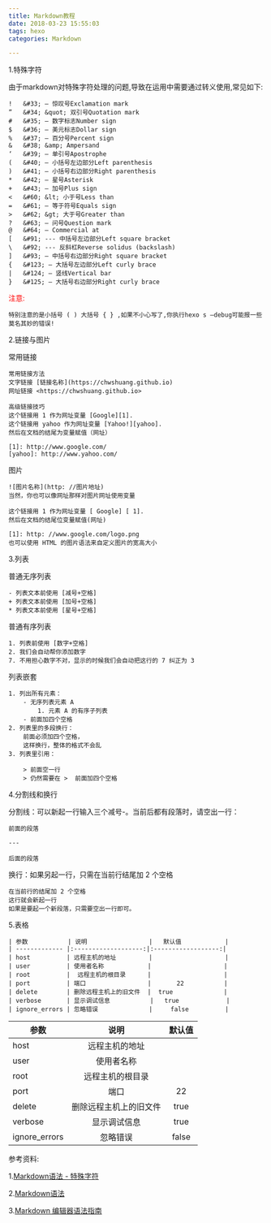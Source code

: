 ```yaml
---
title: Markdown教程
date: 2018-03-23 15:55:03
tags: hexo
categories: Markdown

---
```


1.特殊字符

由于markdown对特殊字符处理的问题,导致在运用中需要通过转义使用,常见如下:

	! 	&#33; — 惊叹号Exclamation mark 
	” 	&#34; &quot; 双引号Quotation mark 
	# 	&#35; — 数字标志Number sign 
	$ 	&#36; — 美元标志Dollar sign 
	%	&#37; — 百分号Percent sign 
	&	&#38; &amp; Ampersand 
	‘ 	&#39; — 单引号Apostrophe 
	( 	&#40; — 小括号左边部分Left parenthesis 
	) 	&#41; — 小括号右边部分Right parenthesis 
	* 	&#42; — 星号Asterisk 
	+ 	&#43; — 加号Plus sign 
	< 	&#60; &lt; 小于号Less than 
	= 	&#61; — 等于符号Equals sign 
	> 	&#62; &gt; 大于号Greater than 
	? 	&#63; — 问号Question mark 
	@ 	&#64; — Commercial at 
	[ 	&#91; --- 中括号左边部分Left square bracket 
	\ 	&#92; --- 反斜杠Reverse solidus (backslash) 
	] 	&#93; — 中括号右边部分Right square bracket 
	{ 	&#123; — 大括号左边部分Left curly brace 
	| 	&#124; — 竖线Vertical bar 
	} 	&#125; — 大括号右边部分Right curly brace 

<font color=red>注意:</font>

	特别注意的是小括号 ( ) 大括号 { } ,如果不小心写了,你执行hexo s –debug可能报一些莫名其妙的错误! 
2.链接与图片

常用链接
	
	常用链接方法
	文字链接 [链接名称](https://chwshuang.github.io)
	网址链接 <https://chwshuang.github.io>
	
	高级链接技巧
	这个链接用 1 作为网址变量 [Google][1].
	这个链接用 yahoo 作为网址变量 [Yahoo!][yahoo].
	然后在文档的结尾为变量赋值（网址）
	
  	[1]: http://www.google.com/
  	[yahoo]: http://www.yahoo.com/
图片
	
	![图片名称](http: //图片地址)
	当然，你也可以像网址那样对图片网址使用变量
		
	这个链接用 1 作为网址变量 [ Google] [ 1].
	然后在文档的结尾位变量赋值(网址)
		
	[1]: http: //www.google.com/logo.png
	也可以使用 HTML 的图片语法来自定义图片的宽高大小
3.列表

普通无序列表

	- 列表文本前使用 [减号+空格]
	+ 列表文本前使用 [加号+空格]
	* 列表文本前使用 [星号+空格]
	
普通有序列表
	
	1. 列表前使用 [数字+空格]
	2. 我们会自动帮你添加数字
	7. 不用担心数字不对，显示的时候我们会自动把这行的 7 纠正为 3

列表嵌套

	1. 列出所有元素：
	    - 无序列表元素 A
	        1. 元素 A 的有序子列表
	    - 前面加四个空格
	2. 列表里的多段换行：
	    前面必须加四个空格，
	    这样换行，整体的格式不会乱
	3. 列表里引用：
		
	    > 前面空一行
	    > 仍然需要在 >  前面加四个空格
4.分割线和换行

分割线：可以新起一行输入三个减号-。当前后都有段落时，请空出一行：

	前面的段落
	
	---
	
	后面的段落
换行：如果另起一行，只需在当前行结尾加 2 个空格

	在当前行的结尾加 2 个空格  
	这行就会新起一行
	如果是要起一个新段落，只需要空出一行即可。
5.表格

	| 参数           | 说明                 |   默认值            |
	| ------------- |:-------------------:|:------------------:|
	| host          | 远程主机的地址         |                    |
	| user          | 使用者名称            |                    |
	| root          |  远程主机的根目录      |                    |
	| port          | 端口                 |       22           |
	| delete        | 删除远程主机上的旧文件  |  true              |
	| verbose       | 显示调试信息           |   true             |
	| ignore_errors | 忽略错误              |     false          |

| 参数           | 说明                 |   默认值            |
| ------------- |:-------------------:|:------------------:|
| host          | 远程主机的地址         |                    |
| user          | 使用者名称            |                    |
| root          |  远程主机的根目录      |                    |
| port          | 端口                 |       22           |
| delete        | 删除远程主机上的旧文件  |  true              |
| verbose       | 显示调试信息           |   true             |
| ignore_errors | 忽略错误              |     false          |



参考资料:

1.[Markdown语法 - 特殊字符](https://blog.csdn.net/chwshuang/article/details/52350551)

2.[Markdown语法](https://blog.csdn.net/chwshuang/article/details/52350551)

3.[Markdown 编辑器语法指南](https://segmentfault.com/markdown#)